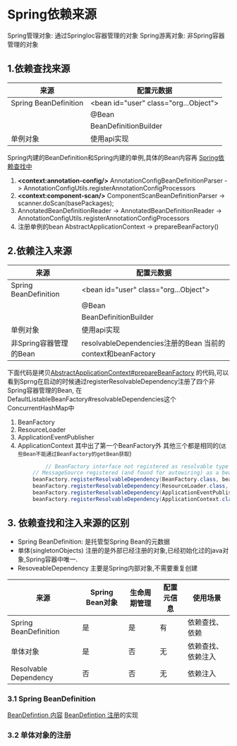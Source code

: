 # **Spring依赖来源**
Spring管理对象:  通过SpringIoc容器管理的对象
Spring游离对象: 非Spring容器管理的对象
## **1.依赖查找来源**
|来源|配置元数据|
|----|----|
|Spring BeanDefinition| \<bean id="user" class="org...Object">|
|| @Bean|
|| BeanDefinitionBuilder|
|单例对象| 使用api实现|

Spring内建的BeanDefinition和Spring内建的单例,具体的Bean内容再 [Spring依赖查找中](SpringDL.md)
 
 1. **\<context:annotation-config/>**  AnnotationConfigBeanDefinitionParser ->  AnnotationConfigUtils.registerAnnotationConfigProcessors
 2. **\<context:component-scan/>**  ComponentScanBeanDefinitionParser ->  scanner.doScan(basePackages);
 3. AnnotatedBeanDefinitionReader ->  AnnotatedBeanDefinitionReader -> AnnotationConfigUtils.registerAnnotationConfigProcessors
 4. 注册单例的bean AbstractApplicationContext -> prepareBeanFactory() 
## **2.依赖注入来源**
|来源|配置元数据|
|----|----|
|Spring BeanDefinition| \<bean id="user" class="org...Object">|
|| @Bean|
|| BeanDefinitionBuilder|
|单例对象| 使用api实现|
|非Spring容器管理的Bean| resolvableDependencies注册的Bean 当前的context和beanFactory|

下面代码是拷贝[AbstractApplicationContext#prepareBeanFactory](https://github.com/spring-projects/spring-framework/blob/main/spring-context/src/main/java/org/springframework/context/support/AbstractApplicationContext.java) 的代码,可以看到Sprng在启动的时候通过registerResolvableDependency注册了四个非Spring容器管理的Bean,
在DefaultListableBeanFactory#resolvableDependencies这个ConcurrentHashMap中
1. BeanFactory  
2. ResourceLoader
3. ApplicationEventPublisher
4. ApplicationContext
其中出了第一个BeanFactory外 其他三个都是相同的(`这些Bean不能通过BeanFactory的getBean获取`)
```java
    		// BeanFactory interface not registered as resolvable type in a plain factory.
		// MessageSource registered (and found for autowiring) as a bean.
		beanFactory.registerResolvableDependency(BeanFactory.class, beanFactory);
		beanFactory.registerResolvableDependency(ResourceLoader.class, this);
		beanFactory.registerResolvableDependency(ApplicationEventPublisher.class, this);
		beanFactory.registerResolvableDependency(ApplicationContext.class, this);
```

## **3. 依赖查找和注入来源的区别**
* Spring BeanDefinition: 是托管型Spring Bean的元数据
* 单体(singletonObjects) 注册的是外部已经注册的对象,已经初始化过的java对象,Spring容器中唯一.
* ResoveableDependency 主要是Spring内部对象,不需要重复创建

|来源|Spring Bean对象|生命周期管理|配置元信息|使用场景|
|-----|-----|-----|-----|-----|
|Spring BeanDefinition|是|是| 有| 依赖查找、依赖|
|单体对象|是|否|无|依赖查找、依赖注入|
|Resolvable Dependency|否|否|无 |依赖注入|
  
### **3.1 Spring BeanDefinition**
 [BeanDefintion 内容](../../../learn-spring-beans/doc/bean_lifecyle/SpringBeansDefinition.md)
 [BeanDefintion 注册](../../../learn-spring-beans/doc/bean_lifecyle/SpringBeansCreateAndRegister.md)的实现
### **3.2 单体对象的注册**